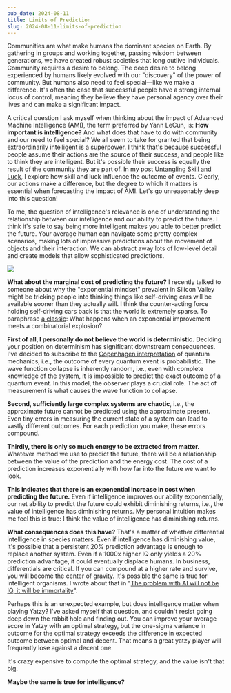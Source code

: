 ```yaml
---
pub_date: 2024-08-11
title: Limits of Prediction
slug: 2024-08-11-limits-of-prediction
---
```

Communities are what make humans the dominant species on Earth. By gathering in groups and working together, passing wisdom between generations, we have created robust societies that long outlive individuals. Community requires a desire to belong. The deep desire to belong experienced by humans likely evolved with our "discovery" of the power of community. But humans also need to feel special—like we make a difference. It's often the case that successful people have a strong internal locus of control, meaning they believe they have personal agency over their lives and can make a significant impact.

A critical question I ask myself when thinking about the impact of Advanced Machine Intelligence (AMI), the term 
preferred by Yann LeCun, is: **How important is intelligence?** And what does that have to do with community and our 
need to feel special? We all seem to take for granted that being extraordinarily intelligent is a superpower. I 
think that's because successful people assume their actions are the source of their success, and people like to think 
they are intelligent. But it's possible their success is equally the result of the community they are part of. In 
my post [Untangling Skill and Luck](https://langkilde.se/post/2024-03-27-untangling-luck-and-skill-in-business), I explore how skill and luck influence the outcome of events. Clearly, our actions make a difference, but the degree to which it matters is essential when forecasting the impact of AMI. Let's go unreasonably deep into this question!

To me, the question of intelligence's relevance is one of understanding the relationship between our intelligence and our ability to predict the future. I think it's safe to say being more intelligent makes you able to better predict the future. Your average human can navigate some pretty complex scenarios, making lots of impressive predictions about the movement of objects and their interaction. We can abstract away lots of low-level detail and create models that allow sophisticated predictions.

![](https://storage.googleapis.com/langkilde-se-images/4900511f95bf87afa734a73538b62282.png)

**What about the marginal cost of predicting the future?** I recently talked to someone about why the "exponential mindset" prevalent in Silicon Valley might be tricking people into thinking things like self-driving cars will be available sooner than they actually will. I think the counter-acting force holding self-driving cars back is that the world is extremely sparse. To paraphrase [a classic](https://en.wikipedia.org/wiki/Irresistible_force_paradox): What happens when an exponential improvement meets a combinatorial explosion?

**First of all, I personally do not believe the world is deterministic.** Deciding your position on determinism has significant downstream consequences. I've decided to subscribe to the [Copenhagen interpretation](https://en.wikipedia.org/wiki/Copenhagen_interpretation) of quantum mechanics, i.e., the outcome of every quantum event is probabilistic. The wave function collapse is inherently random, i.e., even with complete knowledge of the system, it is impossible to predict the exact outcome of a quantum event. In this model, the observer plays a crucial role. The act of measurement is what causes the wave function to collapse.

**Second, sufficiently large complex systems are chaotic**, i.e., the approximate future cannot be predicted using the approximate present. Even tiny errors in measuring the current state of a system can lead to vastly different outcomes. For each prediction you make, these errors compound.

**Thirdly, there is only so much energy to be extracted from matter.** Whatever method we use to predict the future, there will be a relationship between the value of the prediction and the energy cost. The cost of a prediction increases exponentially with how far into the future we want to look.

**This indicates that there is an exponential increase in cost when predicting the future.** Even if intelligence improves our ability exponentially, our net ability to predict the future could exhibit diminishing returns, i.e., the value of intelligence has diminishing returns. My personal intuition makes me feel this is true: I think the value of intelligence has diminishing returns.

**What consequences does this have?** That's a matter of whether differential intelligence in species matters. Even if intelligence has diminishing value, it's possible that a persistent 20% prediction advantage is enough to replace another system. Even if a 1000x higher IQ only yields a 20% prediction advantage, it could eventually displace humans. In business, differentials are critical. If you can compound at a higher rate and survive, you will become the center of gravity. It's possible the same is true for intelligent organisms. I wrote about that in "[The problem with AI will not be IQ, it will be immortality](https://langkilde.se/post/2024-04-07-the-problem-with-ai-will-not-be-iq-it-will-be-immortality)".

Perhaps this is an unexpected example, but does intelligence matter when playing Yatzy? I've asked myself that question, and couldn't resist going deep down the rabbit hole and finding out. You can improve your average score in Yatzy with an optimal strategy, but the one-sigma variance in outcome for the optimal strategy exceeds the difference in expected outcome between optimal and decent. That means a great yatzy player will frequently lose against a decent one.

It's crazy expensive to compute the optimal strategy, and the value isn't that big.

**Maybe the same is true for intelligence?**